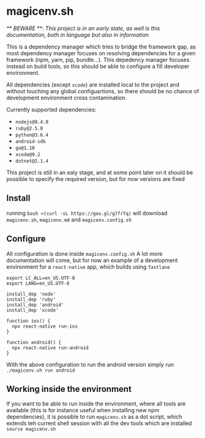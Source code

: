 # magicenv.sh

_** BEWARE **: This project is in an early state, as well is this documentation, both in language but also in information_

This is a dependency manager which tries to bridge the framework gap, as most dependency manager focuses on resolving dependencies for a given framework (npm, yarn, pip, bundle...). This depedency manager focuses instead on build tools, so this should be able to configure a fill developer environment.

All dependencies (except `xcode`) are installed local to the project and without touching any global configuartions, so there should be no chance of development environment cross contamination.

Currently supported dependencies:
* `nodejs@9.4.0`
* `ruby@2.5.0`
* `python@3.6.4`
* `android-sdk`
* `go@1.10`
* `xcode@9.2`
* `dotnet@2.1.4`

This project is still in an ealy stage, and at some point later on it should be possible to specify the required version, but for now versions are fixed

## Install

running `bash <(curl -sL https://goo.gl/g7frTq)` will download `magicenv.sh`, `magicenv.md` and `magicenv.config.sh`

## Configure

All configuration is done inside `magicenv.config.sh`
A lot more documentation will come, but for now an example of a development environment for a `react-native` app, which builds using `fastlane`

```shell
export LC_ALL=en_US.UTF-8
export LANG=en_US.UTF-8

install_dep 'node'
install_dep 'ruby'
install_dep 'android'
install_dep 'xcode'

function ios() {
  npx react-native run-ios
}

function android() {
  npx react-native run-android
}
```

With the above configuration to run the android version simply run `./magicenv.sh run android`

## Working inside the environment

If you want to be able to run inside the environment, where all tools are available (this is for instance useful when installing new npm dependencies), it is possible to run `magicenv.sh` as a dot script, which extends teh current shell session with all the dev tools which are installed `source magicenv.sh`